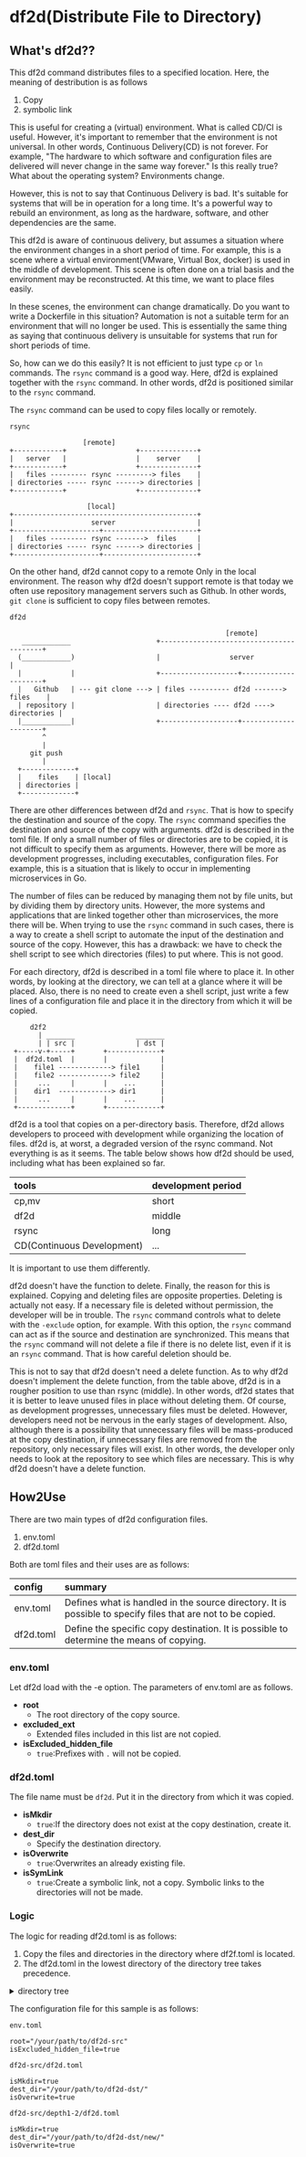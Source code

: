 # df2d(Distribute File to Directory)

## What's df2d??

This df2d command distributes files to a specified location. Here, the meaning of destribution is as follows

1. Copy
2. symbolic link

This is useful for creating a (virtual) environment. What is called CD/CI is useful. However, it's important to remember that the environment is not universal. In other words, Continuous Delivery(CD) is not forever. For example, "The hardware to which software and configuration files are delivered will never change in the same way forever." Is this really true? What about the operating system? Environments change.

However, this is not to say that Continuous Delivery is bad. It's suitable for systems that will be in operation for a long time. It's a powerful way to rebuild an environment, as long as the hardware, software, and other dependencies are the same.

This df2d is aware of continuous delivery, but assumes a situation where the environment changes in a short period of time. For example, this is a scene where a virtual environment(VMware, Virtual Box, docker) is used in the middle of development. This scene is often done on a trial basis and the environment may be reconstructed. At this time, we want to place files easily.

In these scenes, the environment can change dramatically. Do you want to write a Dockerfile in this situation? Automation is not a suitable term for an environment that will no longer be used. This is essentially the same thing as saying that continuous delivery is unsuitable for systems that run for short periods of time.

So, how can we do this easily? It is not efficient to just type `cp` or `ln` commands. The `rsync` command is a good way. Here, df2d is explained together with the `rsync` command. In other words, df2d is positioned similar to the `rsync` command.

The `rsync` command can be used to copy files locally or remotely.

`rsync`

```
                  [remote]
+------------+                 +--------------+
|   server   |                 |    server    |
+------------+                 +--------------+
|   files --------- rsync ---------> files    |
| directories ----- rsync ------> directories |
+------------+                 +--------------+

                   [local]
+---------------------------------------------+
|                   server                    |
+---------------------+-----------------------+
|   files --------- rsync ------->  files     |
| directories ----- rsync ------> directories |
+---------------------+-----------------------+

```

On the other hand, df2d cannot copy to a remote Only in the local environment. The reason why df2d doesn't support remote is that today we often use repository management servers such as Github. In other words, `git clone` is sufficient to copy files between remotes. 

`df2d`

```
                                                     [remote]
   ____________                     +-----------------------------------------+
  (____________)                    |                 server                  |
  |            |                    +-------------------+---------------------+
  |   Github   | --- git clone ---> | files ---------- df2d -------> files    |
  | repository |                    | directories ---- df2d ----> directories |
  |____________|                    +-------------------+---------------------+
        ^
        |
     git push
        |
  +-------------+
  |    files    | [local]
  | directories |
  +-------------+

```

There are other differences between df2d and `rsync`. That is how to specify the destination and source of the copy. The `rsync` command specifies the destination and source of the copy with arguments. df2d is described in the toml file. If only a small number of files or directories are to be copied, it is not difficult to specify them as arguments. However, there will be more as development progresses, including executables, configuration files. For example, this is a situation that is likely to occur in implementing microservices in Go.

The number of files can be reduced by managing them not by file units, but by dividing them by directory units. However, the more systems and applications that are linked together other than microservices, the more there will be. When trying to use the `rsync` command in such cases, there is a way to create a shell script to automate the input of the destination and source of the copy. However, this has a drawback: we have to check the shell script to see which directories (files) to put where. This is not good. 

For each directory, df2d is described in a toml file where to place it. In other words, by looking at the directory, we can tell at a glance where it will be placed. Also, there is no need to create even a shell script, just write a few lines of a configuration file and place it in the directory from which it will be copied.

```
     d2f2
       | _______               _______
       | | src |               | dst |
 +-----v-+-----+       +-------------+
 |  df2d.toml  |       |             |
 |    file1 -------------> file1     |
 |    file2 -------------> file2     |
 |     ...     |       |    ...      |
 |    dir1  -------------> dir1      |
 |     ...     |       |    ...      |
 +-------------+       +-------------+
```

df2d is a tool that copies on a per-directory basis. Therefore, df2d allows developers to proceed with development while organizing the location of files. df2d is, at worst, a degraded version of the rsync command. Not everything is as it seems. The table below shows how df2d should be used, including what has been explained so far.

tools|development period|
:--|:--|
cp,mv|short|
df2d|middle|
rsync|long|
CD(Continuous Development)|...|

It is important to use them differently.

df2d doesn't have the function to delete. Finally, the reason for this is explained. Copying and deleting files are opposite properties. Deleting is actually not easy. If a necessary file is deleted without permission, the developer will be in trouble. The `rsync` command controls what to delete with the `-exclude` option, for example. With this option, the `rsync` command can act as if the source and destination are synchronized. This means that the `rsync` command will not delete a file if there is no delete list, even if it is an `rsync` command. That is how careful deletion should be.

This is not to say that df2d doesn't need a delete function. As to why df2d doesn't implement the delete function, from the table above, df2d is in a rougher position to use than rsync (middle). In other words, df2d states that it is better to leave unused files in place without deleting them. Of course, as development progresses, unnecessary files must be deleted. However, developers need not be nervous in the early stages of development. Also, although there is a possibility that unnecessary files will be mass-produced at the copy destination, if unnecessary files are removed from the repository, only necessary files will exist. In other words, the developer only needs to look at the repository to see which files are necessary. This is why df2d doesn't have a delete function.

## How2Use

There are two main types of df2d configuration files.

1. env.toml
2. df2d.toml

Both are toml files and their uses are as follows:

config|summary
:--|:--
env.toml|Defines what is handled in the source directory. It is possible to specify files that are not to be copied.
df2d.toml|Define the specific copy destination. It is possible to determine the means of copying.

### env.toml

Let df2d load with the -e option. The parameters of env.toml are as follows.

- **root**
  - The root directory of the copy source.
- **excluded_ext**
  - Extended files included in this list are not copied.
- **isExcluded_hidden_file**
  - `true`:Prefixes with `.` will not be copied.

### df2d.toml

The file name must be `df2d`. Put it in the directory from which it was copied.

- **isMkdir**
  - `true`:If the directory does not exist at the copy destination, create it.
- **dest_dir**
  - Specify the destination directory.
- **isOverwrite**
  - `true`:Overwrites an already existing file.
- **isSymLink**
  - `true`:Create a symbolic link, not a copy. Symbolic links to the directories will not be made.

### Logic

The logic for reading df2d.toml is as follows:

1. Copy the files and directories in the directory where df2f.toml is located.
2. The df2d.toml in the lowest directory of the directory tree takes precedence.

<details>
<summary>directory tree</summary>

```
df2d-src
|-- README.md
|-- .ignore
|   \`-- IGNORE.md
|-- depth1-1
|   |-- README2-1.md
|   \`-- depth2-1
|       \`-- README3-1.md
|-- depth1-2
|   |-- .ignore
|   |-- README2-2.md
|   \`-- df2d.toml
\`-- df2d.toml

     |
     | df2d
     v

df2d-dst
|-- README.md
|-- depth1-1
|   |-- README2-1.md
|   `-- depth2-1
|       `-- README3-1.md
`-- new
    `-- README2-2.md
```
</details>

The configuration file for this sample is as follows:

`env.toml`

```
root="/your/path/to/df2d-src"
isExcluded_hidden_file=true
```

`df2d-src/df2d.toml`

```
isMkdir=true
dest_dir="/your/path/to/df2d-dst/"
isOverwrite=true
```

`df2d-src/depth1-2/df2d.toml`

```
isMkdir=true
dest_dir="/your/path/to/df2d-dst/new/"
isOverwrite=true
```
